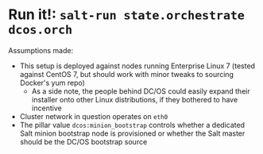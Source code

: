 # Run it!: `salt-run state.orchestrate dcos.orch`

Assumptions made:
* This setup is deployed against nodes running Enterprise Linux 7 (tested against CentOS 7, but should work with minor tweaks to sourcing Docker's yum repo)
  * As a side note, the people behind DC/OS could easily expand their installer onto other Linux distributions, if they bothered to have incentive
* Cluster network in question operates on `eth0`
* The pillar value `dcos:minion_bootstrap` controls whether a dedicated Salt minion bootstrap node is provisioned or whether the Salt master should be the DC/OS bootstrap source
